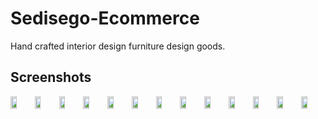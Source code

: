 # Sedisego-Ecommerce

Hand crafted interior design furniture design goods.

## Screenshots

<div style="display:flex;" >
<img src="/screenshots/1.png" width="25%" >
<img src="/screenshots/2.png" width="25%" >
<img src="/screenshots/3.png" width="25%" >
<img src="/screenshots/4.png" width="25%" >
<img src="/screenshots/5.png" width="25%" >
<img src="/screenshots/6.png" width="25%" >
<img src="/screenshots/6.png" width="25%" >
<img src="/screenshots/7.png" width="25%" >
<img src="/screenshots/8.png" width="25%" >
<img src="/screenshots/8.png" width="25%" >
<img src="/screenshots/9.png" width="25%" >
<img src="/screenshots/10.png" width="25%" >
<img src="/screenshots/11.png" width="25%" >

</div>
